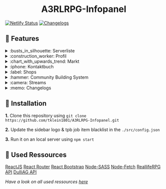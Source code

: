 <h1 align="center">A3RLRPG-Infopanel</h1>

[![Netlify Status](https://api.netlify.com/api/v1/badges/b675538b-bc96-4ffa-9eb4-21d337419e4c/deploy-status)](https://app.netlify.com/sites/hardcore-rosalind-bd0fba/deploys) [![Changelogs](https://img.shields.io/badge/Changelogs-Changelog.md-green.svg)](./CHANGELOG.md)

## :rocket: Features


<details>
 <summary>:busts_in_silhouette: Serverliste</summary>
 Sehe wer gerade auf welchem Server spielt und auf welchem Server sich deine Freunde befinden
</details>

<details>
 <summary>:construction_worker: Profil</summary>
 Zeigt dir Spieler Informationen, Konten, Fahrzeuge, Häuser, Appartments sowie Baustellen an welche auf deinen Spieler registriert sind
</details>

<details>
 <summary>:chart_with_upwards_trend: Markt</summary>
 Zeigt die derzeitigen Marktpreise sowie die "Top Jobs"(Bestbezahlten Items)
</details>

<details>
 <summary>:iphone: Kontaktbuch</summary>
 Öffentliches Kontaktbuch in welcher jeder seine Handynummer eintragen kann
</details>

<details>
 <summary>:label: Shops</summary>
 Aufwählung aller verfügbaren Shops für Fahrzeuge und Items sowie deren Angebote
</details>

<details>
 <summary>:hammer: Community Building System</summary>
 Bekomme eine Liste mit dem aktuellen Fortschritt der Community Projekte auf dem Server und deren Spendenfortschritt
</details>

<details>
 <summary>:camera: Streams</summary>
 Eine Liste aller derzeitigen Livestreams von ReallifeRPGs Streamern
</details>

<details>
 <summary>:memo: Changelogs</summary>
 Changelogs über Mission, Mod und Map des ReallifeRPG Mods
</details>

## :wrench: Installation

**1.** Clone this repository using `git clone https://github.com/tklein1801/A3RLRPG-Infopanel.git`

**2.** Update the sidebar logo & tpb job item blacklist in the `./src/config.json`

**3.** Run it on an local server using `npm start`

## :link: Used Ressources

[ReactJS](https://discord.com/developers/docs/intro)
[React Router](https://reactrouter.com/)
[React Bootstrap](https://react-bootstrap.netlify.app/)
[Node-SASS](https://www.npmjs.com/package/node-sass)
[Node-Fetch](https://www.npmjs.com/package/node-fetch)
[ReallifeRPG API](https://api.realliferpg.de)
[DulliAG API](https://api.dulliag.de)

_Have a look on all used ressources [here](./package.json#L16)_

